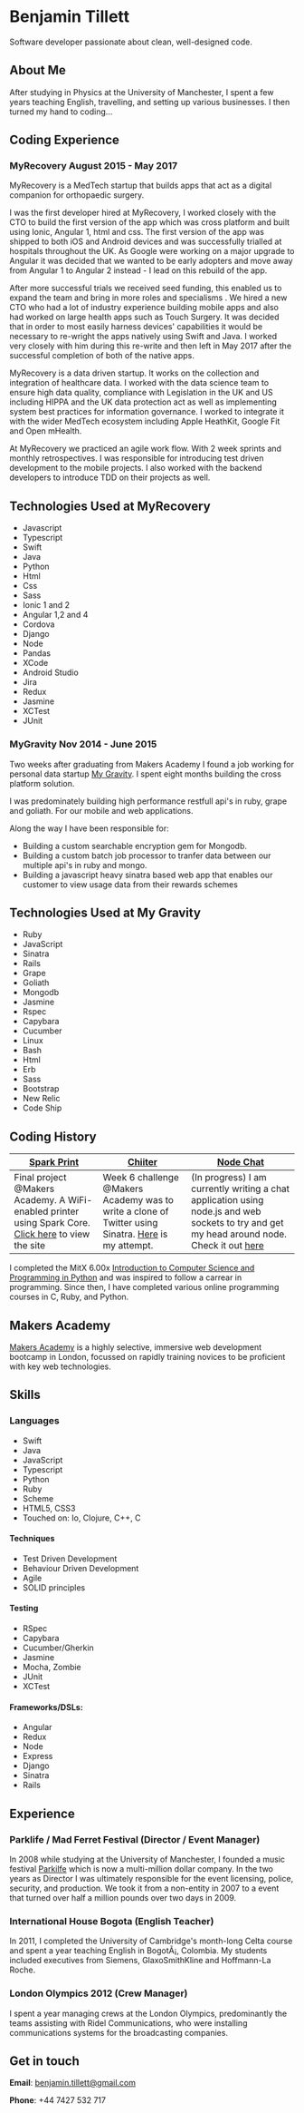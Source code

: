 Benjamin Tillett
================

Software developer passionate about clean, well-designed code.

## About Me

After studying in Physics at the University of Manchester, I spent a few years teaching English, travelling, and setting up various businesses. I then turned my hand to coding...

## Coding Experience

### MyRecovery August 2015 - May 2017

MyRecovery is a MedTech startup that builds apps that act as a digital companion for orthopaedic surgery. 

I was the first developer hired at MyRecovery, I worked closely with the CTO to build the first version of the app which was cross platform and built using Ionic, Angular 1, html and css. The first version of the app was shipped to both iOS and Android devices and was successfully trialled at hospitals throughout the UK. As Google were working on a major upgrade to Angular it was decided that we wanted to be early adopters and move away from Angular 1 to Angular 2 instead - I lead on this rebuild of the app.

After more successful trials we received seed funding, this enabled us to expand the team and bring in more roles and specialisms . We hired a new CTO who had a lot of industry experience building mobile apps and also had worked on large health apps such as Touch Surgery. It was decided that in order to most easily harness devices' capabilities it would be necessary to re-wright the apps natively using Swift and Java. I worked very closely with him during this re-write and then left in May 2017 after the successful completion of both of the native apps.

MyRecovery is a data driven startup. It works on the collection and integration of healthcare data. I worked with the data science team to ensure high data quality, compliance with Legislation in the UK and US including HIPPA and the UK data protection act as well as implementing system best practices for information governance. I worked to integrate it with the wider MedTech ecosystem including Apple HeathKit, Google Fit and Open mHealth.  

At MyRecovery we practiced an agile work flow. With 2 week sprints and monthly retrospectives. I was responsible for introducing test driven development to the mobile projects. I also worked with the backend developers to introduce TDD on their projects as well.

## Technologies Used at MyRecovery
* Javascript
* Typescript 
* Swift
* Java
* Python 
* Html 
* Css
* Sass
* Ionic 1 and 2
* Angular 1,2 and 4
* Cordova
* Django
* Node
* Pandas
* XCode
* Android Studio
* Jira
* Redux
* Jasmine
* XCTest
* JUnit


### MyGravity Nov 2014 - June 2015

Two weeks after graduating from Makers Academy I found a job working for personal data 
startup [My Gravity](https://mygravity.co/). I spent eight months building the cross platform solution. 

I was predominately building high performance restfull api's in ruby, grape and goliath. For our mobile and web applications. 

Along the way I have been responsible for:
* Building a custom searchable encryption gem for Mongodb.
* Building a custom batch job processor to tranfer data between our multiple api's in ruby and mongo. 
* Building a javascript heavy sinatra based web app that enables our customer to view usage data from their rewards schemes  

## Technologies Used at My Gravity

* Ruby 
* JavaScript 
* Sinatra
* Rails 
* Grape
* Goliath
* Mongodb 
* Jasmine
* Rspec
* Capybara
* Cucumber
* Linux
* Bash
* Html
* Erb
* Sass
* Bootstrap
* New Relic
* Code Ship

## Coding History 

| [Spark Print](https://github.com/MakersSpark/Maker-Spark-Server) | [Chiiter](https://github.com/benjamintillett/chitter) | [Node Chat](https://github.com/benjamintillett/node_chat) |
|-----------------|--------- |---------- |
| Final project @Makers Academy. A WiFi-enabled printer using Spark Core. [Click here](http://spark-print-staging.herokuapp.com/) to view the site | Week 6 challenge @Makers Academy was to write a clone of Twitter using Sinatra. [Here](https://benschitter.herokuapp.com/) is my attempt.| (In progress) I am currently writing a chat application using node.js and web sockets to try and get my head around node. Check it out [here](https://cryptic-retreat-7314.herokuapp.com/)

I completed the MitX 6.00x [Introduction to Computer Science and Programming in Python]( 
https://www.edx.org/course/mitx/mitx-6-00-1x-introduction-computer-2841#.VFIWUFOsWwE) and was inspired to follow a carrear in programming. Since then, I have completed various online programming courses in C, Ruby, and Python. 

## Makers Academy

[Makers Academy](http://www.makersacademy.com/) is a highly selective, immersive web development bootcamp in London, focussed on rapidly training novices to be proficient with key web technologies.

## Skills

### Languages

* Swift
* Java
* JavaScript
* Typescript
* Python
* Ruby
* Scheme 
* HTML5, CSS3
* Touched on: Io, Clojure, C++, C 

#### Techniques

* Test Driven Development
* Behaviour Driven Development
* Agile
* SOLID principles 

#### Testing

* RSpec
* Capybara 
* Cucumber/Gherkin
* Jasmine 
* Mocha, Zombie
* JUnit
* XCTest

#### Frameworks/DSLs:

* Angular
* Redux
* Node
* Express
* Django
* Sinatra
* Rails 


## Experience 

### Parklife / Mad Ferret Festival (Director / Event Manager)

In 2008 while studying at the University of Manchester, I founded a music festival [Parkilfe](http://www.parklife.uk.com/index.php) which is now  a multi-million dollar company. In the two years as Director I was ultimately responsible for the event licensing, police, security, and production. We took it from a non-entity in 2007 to a event that turned over half a million pounds over two days in 2009.  


### International House Bogota (English Teacher)

In 2011, I completed the University of Cambridge's month-long Celta course and spent a year teaching English in BogotÃ¡, Colombia. My students included executives from Siemens, GlaxoSmithKline and Hoffmann-La Roche.


### London Olympics 2012 (Crew Manager)

I spent a year managing crews at the London Olympics, predominantly the teams assisting with Ridel Communications, who were installing communications systems for the broadcasting companies.


## Get in touch


**Email**: [benjamin.tillett@gmail.com](mailto:benjamin.tillett@gmail.com)

**Phone**: +44 7427 532 717
